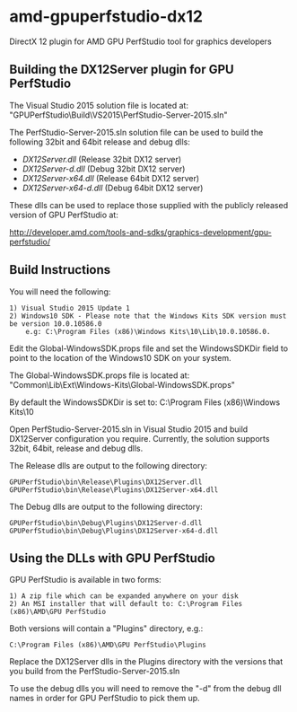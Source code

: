 # amd-gpuperfstudio-dx12
DirectX 12 plugin for AMD GPU PerfStudio tool for graphics developers

Building the DX12Server plugin for GPU PerfStudio
------------------------------------------------------
The Visual Studio 2015 solution file is located at: "GPUPerfStudio\Build\VS2015\PerfStudio-Server-2015.sln"

The PerfStudio-Server-2015.sln solution file can be used to build the following 32bit and 64bit release and debug dlls:

 - *DX12Server.dll*		(Release 32bit DX12 server)
 - *DX12Server-d.dll*		(Debug 32bit DX12 server)
 - *DX12Server-x64.dll* 	(Release 64bit DX12 server)
 - *DX12Server-x64-d.dll*	(Debug 64bit DX12 server)

These dlls can be used to replace those supplied with the publicly released version of GPU PerfStudio at:

http://developer.amd.com/tools-and-sdks/graphics-development/gpu-perfstudio/

Build Instructions
------------------------------------------------------

You will need the following:

	1) Visual Studio 2015 Update 1
	2) Windows10 SDK - Please note that the Windows Kits SDK version must be version 10.0.10586.0 
		e.g: C:\Program Files (x86)\Windows Kits\10\Lib\10.0.10586.0. 

Edit the Global-WindowsSDK.props file and set the WindowsSDKDir field to point to the location of the Windows10 SDK on your system. 

The Global-WindowsSDK.props file is located at: "Common\Lib\Ext\Windows-Kits\Global-WindowsSDK.props"

By default the WindowsSDKDir is set to: <WindowsSDKDir>C:\Program Files (x86)\Windows Kits\10</WindowsSDKDir>

Open PerfStudio-Server-2015.sln in Visual Studio 2015 and build DX12Server configuration you require. 
Currently, the solution supports 32bit, 64bit, release and debug dlls.

The Release dlls are output to the following directory:

	GPUPerfStudio\bin\Release\Plugins\DX12Server.dll
	GPUPerfStudio\bin\Release\Plugins\DX12Server-x64.dll

The Debug dlls are output to the following directory:

	GPUPerfStudio\bin\Debug\Plugins\DX12Server-d.dll
	GPUPerfStudio\bin\Debug\Plugins\DX12Server-x64-d.dll


Using the DLLs with GPU PerfStudio
------------------------------------------------------

GPU PerfStudio is available in two forms: 

	1) A zip file which can be expanded anywhere on your disk
	2) An MSI installer that will default to: C:\Program Files (x86)\AMD\GPU PerfStudio

Both versions will contain a "Plugins" directory, e.g.:

	C:\Program Files (x86)\AMD\GPU PerfStudio\Plugins

Replace the DX12Server dlls in the Plugins directory with the versions that you build from the PerfStudio-Server-2015.sln

To use the debug dlls you will need to remove the "-d" from the debug dll names in order for GPU PerfStudio to pick them up. 





